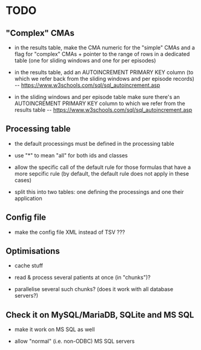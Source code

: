 # TODO


## "Complex" CMAs

  - in the results table, make the CMA numeric for the "simple" CMAs  and a flag for "complex" CMAs + pointer to the range of rows in a dedicated table (one for sliding windows and one for per episodes)
  
  - in the results table, add an AUTOINCREMENT PRIMARY KEY column (to which we refer back from the sliding windows and per episode records) --  https://www.w3schools.com/sql/sql_autoincrement.asp
  
  - in the sliding windows and per episode table make sure there's an AUTOINCREMENT PRIMARY KEY column to which we refer from the results table --  https://www.w3schools.com/sql/sql_autoincrement.asp


## Processing table

  - the default processings must be defined in the processing table
  
  - use "*" to mean "all" for both ids and classes
  
  - allow the specific call of the default rule for those formulas that have a more sepcific rule (by default, the default rule does not apply in these cases)
  
  - split this into two tables: one defining the processings and one their application


## Config file

  - make the config file XML instead of TSV ???


## Optimisations

  - cache stuff
  
  - read & process several patients at once (in "chunks")?
  
  - parallelise several such chunks? (does it work with all database servers?)


## Check it on MySQL/MariaDB, SQLite and MS SQL

  - make it work on MS SQL as well

  - allow "normal" (i.e. non-ODBC) MS SQL servers
